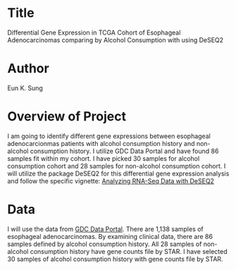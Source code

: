 <h1>Title</h1>
Differential Gene Expression in TCGA Cohort of Esophageal Adenocarcinomas comparing by Alcohol Consumption with using DeSEQ2

<h1>Author</h1>
Eun K. Sung

<h1>Overview of Project</h1>
I am going to identify different gene expressions between esophageal adenocarcionmas patients with alcohol consumption history and non-alcohol consumption history. I utilize GDC Data Portal and have found 86 samples fit within my cohort. I have picked 30 samples for alcohol consumption cohort and 28 samples for non-alcohol consumption cohort. I will utilize the package DeSEQ2 for this differential gene expression analysis and follow the specific vignette: <a href="http://bioconductor.org/packages/release/bioc/vignettes/DESeq2/inst/doc/DESeq2.html">Analyzing RNA-Seq Data with DeSEQ2</a>

<h1>Data</h1>
I will use the data from <a href="https://portal.gdc.cancer.gov/repository">GDC Data Portal</a>. There are 1,138 samples of esophageal adenocarcinomas. By examining clinical data, there are 86 samples defined by alcohol consumption history.  All 28 samples of non-alcohol consumption history have gene counts file by STAR. I have selected 30 samples of alcohol consumption history with gene counts file by STAR.

